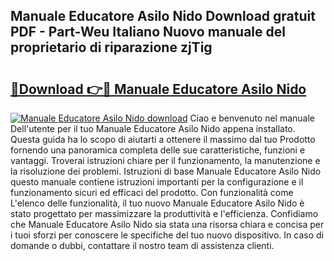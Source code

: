 ## Manuale Educatore Asilo Nido Download gratuit PDF - Part-Weu Italiano Nuovo manuale del proprietario di riparazione zjTig

# <h2><a href="http://dfbl6u9.blite.top/?on=Manuale+Educatore+Asilo+Nido">🔗Download 👉🔴 Manuale Educatore Asilo Nido</a></h2>

[![Manuale Educatore Asilo Nido download](https://i.imgur.com/lujVjoI.png)](http://dfbl6u9.blite.top/?on=Manuale+Educatore+Asilo+Nido)
Ciao e benvenuto nel manuale Dell'utente per il tuo Manuale Educatore Asilo Nido appena installato. Questa guida ha lo scopo di aiutarti a ottenere il massimo dal tuo Prodotto fornendo una panoramica completa delle sue caratteristiche, funzioni e vantaggi. Troverai istruzioni chiare per il funzionamento, la manutenzione e la risoluzione dei problemi. Istruzioni di base Manuale Educatore Asilo Nido questo manuale contiene istruzioni importanti per la configurazione e il funzionamento sicuri ed efficaci del prodotto. Con funzionalità come L'elenco delle funzionalità, il tuo nuovo Manuale Educatore Asilo Nido è stato progettato per massimizzare la produttività e l'efficienza. Confidiamo che Manuale Educatore Asilo Nido sia stata una risorsa chiara e concisa per i tuoi sforzi per conoscere le specifiche del tuo nuovo dispositivo. In caso di domande o dubbi, contattare il nostro team di assistenza clienti.
